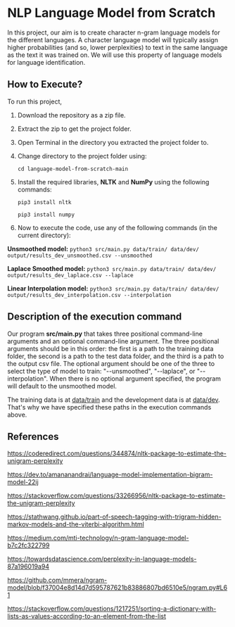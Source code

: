 # NLP Language Model from Scratch

In this project, our aim is to create character n-gram language models for the different languages. A character language model will typically assign higher probabilities (and so, lower perplexities) to text in the same language as the text it was trained on. We will use this property of language models for language identification.

## How to Execute?

To run this project,

1. Download the repository as a zip file.
2. Extract the zip to get the project folder.
3. Open Terminal in the directory you extracted the project folder to. 
4. Change directory to the project folder using:

    `cd language-model-from-scratch-main`
5. Install the required libraries, **NLTK** and **NumPy** using the following commands:

    `pip3 install nltk`

    `pip3 install numpy`
 
6. Now to execute the code, use any of the following commands (in the current directory):

**Unsmoothed model:**
`python3 src/main.py data/train/ data/dev/ output/results_dev_unsmoothed.csv --unsmoothed`

**Laplace Smoothed model:**
`python3 src/main.py data/train/ data/dev/ output/results_dev_laplace.csv --laplace`

**Linear Interpolation model:**
`python3 src/main.py data/train/ data/dev/ output/results_dev_interpolation.csv --interpolation`
    
    
## Description of the execution command


Our program **src/main.py** that takes three positional command-line arguments and an optional command-line argument. The three positional arguments should be in this order: the first is a path to the training data folder, the second is a path to the test data folder, and the third is a path to the output csv file. The optional argument should be one of the three to select the type of model to train: "--unsmoothed", "--laplace", or "--interpolation". When there is no optional argument specified, the program will default to the unsmoothed model.

The training data is at [data/train](data/train) and the development data is at [data/dev](data/dev). That's why we have specified these paths in the execution commands above.


## References

https://coderedirect.com/questions/344874/nltk-package-to-estimate-the-unigram-perplexity

https://dev.to/amananandrai/language-model-implementation-bigram-model-22ij

https://stackoverflow.com/questions/33266956/nltk-package-to-estimate-the-unigram-perplexity

https://stathwang.github.io/part-of-speech-tagging-with-trigram-hidden-markov-models-and-the-viterbi-algorithm.html

https://medium.com/mti-technology/n-gram-language-model-b7c2fc322799

https://towardsdatascience.com/perplexity-in-language-models-87a196019a94

https://github.com/mmera/ngram-model/blob/f37004e8d14d7d595787621b83886807bd6510e5/ngram.py#L61

https://stackoverflow.com/questions/1217251/sorting-a-dictionary-with-lists-as-values-according-to-an-element-from-the-list
                           
